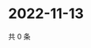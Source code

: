 # 2022-11-13

共 0 条

<!-- BEGIN WEIBO -->
<!-- 最后更新时间 Sun Nov 13 2022 11:47:43 GMT+0800 (China Standard Time) -->

<!-- END WEIBO -->
